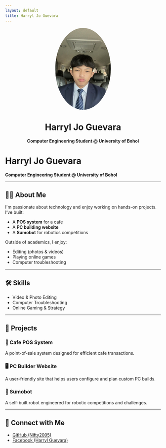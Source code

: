```yaml
---
layout: default
title: Harryl Jo Guevara
---
```


<img src="profile.jpg" alt="Harryl Jo Guevara" style="width: 180px; border-radius: 50%; display: block; margin: 0 auto;" />
<h1 style="text-align: center;">Harryl Jo Guevara</h1>
<p style="text-align: center;"><strong>Computer Engineering Student @ University of Bohol</strong></p>

# Harryl Jo Guevara

**Computer Engineering Student @ University of Bohol**

---

## 🧑‍💻 About Me

I'm passionate about technology and enjoy working on hands-on projects. I’ve built:
- A **POS system** for a cafe
- A **PC building website**
- A **Sumobot** for robotics competitions

Outside of academics, I enjoy:
- Editing (photos & videos)
- Playing online games
- Computer troubleshooting

---

## 🛠️ Skills

- Video & Photo Editing  
- Computer Troubleshooting  
- Online Gaming & Strategy

---

## 🚀 Projects

### 🧾 Cafe POS System  
A point-of-sale system designed for efficient cafe transactions.

### 🖥️ PC Builder Website  
A user-friendly site that helps users configure and plan custom PC builds.

### 🤖 Sumobot  
A self-built robot engineered for robotic competitions and challenges.

---

## 🔗 Connect with Me

- [GitHub (Nifty2005)](https://github.com/Nifty2005)  
- [Facebook (Harryl Guevara)](https://facebook.com/Harryl%20Guevara)
